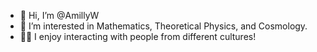 - 👋 Hi, I’m @AmillyW
- 👀 I’m interested in Mathematics, Theoretical Physics, and Cosmology.
- 👩‍💻 I enjoy interacting with people from different cultures!

<!---
AmillyW/AmillyW is a ✨ special ✨ repository because its `README.md` (this file) appears on your GitHub profile.
You can click the Preview link to take a look at your changes.
--->
